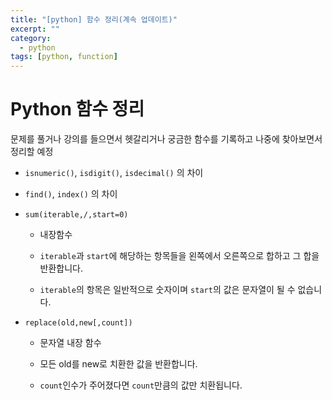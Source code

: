 ```yaml
---
title: "[python] 함수 정리(계속 업데이트)"
excerpt: ""
category:
  - python
tags: [python, function]
---
```


# Python 함수 정리

문제를 풀거나 강의를 들으면서 헷갈리거나 궁금한 함수를 기록하고 나중에 찾아보면서 정리할 예정

- `isnumeric()`, `isdigit()`, `isdecimal()` 의 차이

- `find()`, `index()` 의 차이

- `sum(iterable,/,start=0)`

  - 내장함수

  - `iterable`과 `start`에 해당하는 항목들을 왼쪽에서 오른쪽으로 합하고 그 합을 반환합니다.
  - `iterable`의 항목은 일반적으로 숫자이며 `start`의 값은 문자열이 될 수 없습니다.

- `replace(old,new[,count])`

  - 문자열 내장 함수
  - 모든 old를 new로 치환한 값을 반환합니다.

  - `count`인수가 주어졌다면 `count`만큼의 값만 치환됩니다.


